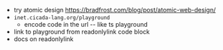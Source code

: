 - try atomic design
  https://bradfrost.com/blog/post/atomic-web-design/
- `inet.cicada-lang.org/playground`
  - encode code in the url -- like ts playground
- link to playground from readonlylink code block
- docs on readonlylink
